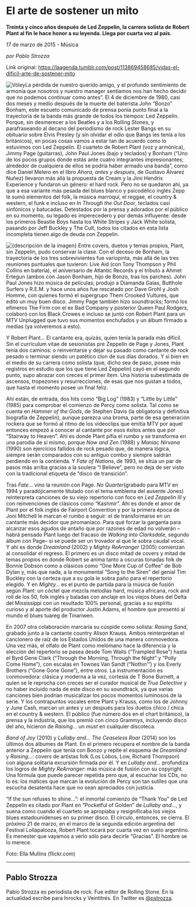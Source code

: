 # El arte de sostener un mito

**Treinta y cinco años después de Led Zeppelin, la carrera solista de Robert Plant al fin le hace honor a su leyenda. Llega por cuarta vez al país.**

17 de marzo de 2015 - Música

_por Pablo Strozza_

Link original: https://laagenda.tumblr.com/post/113869458685/vidas-el-dificil-arte-de-sostener-mito

![Vóley](https://64.media.tumblr.com/6ccbdfb03e73a00641d603cc6de69937/tumblr_inline_pjzrqiOTHS1t6q87u_500.jpg)La pérdida de
nuestro querido amigo, y el profundo sentimiento de armonía que
nosotros y nuestro manager sentíamos nos han hecho decidir que no
podemos continuar como antes”. El 4 de diciembre de 1980, casi dos
meses y medio después de la muerte del baterista John “Bonzo”
Bonham, este escueto comunicado de prensa ponía punto final a la
trayectoria de la banda más grande de todos los tiempos: Led
Zeppelin. Porque, sin desmerecer a los Beatles y a los Rolling
Stones, y parafraseando al decano del periodismo de rock Lester Bangs
en su obituario sobre Elvis Presley (y sin olvidar el odio que Bangs
les tenía a los británicos), en pocas cosas vamos a estar tan de
acuerdo como lo estuvimos con Led Zeppelin. El cuarteto de Robert
Plant (voz y armónica), Jimmy Page (guitarras), John Paul Jones
(bajo y teclados) y Bonham (“Uno de los pocos grupos donde estás
ante cuatro integrantes impresionantes; alrededor de cualquiera de
ellos se podría haber armado una banda”, como dice Daniel Melero
en el libro *Ahora, antes y después*,
de Gustavo Álvarez Nuñez) llevaron más allá la propuesta de Cream
y la Jimi Hendrix Experience y fundaron un género: el hard rock.
Pero no se quedaron ahí, ya que a esa variante más pesada del blues
blanco y psicodélico inglés Zepp le sumó elementos del folk, la
música marroquí, el reggae, el country & western, el funk e
incluso en *In Through the Out Door*,
teclados casi sinfónicos y batucadas. Detestados por la prensa y
adorados por el público en su momento, su legado es imperecedero y
por demás influyente: desde los primeros Beastie Boys hasta los
White Stripes y Jack White solista, pasando por Jeff Buckley y The
Cult, todos los citados en esta lista incompleta tienen algo de deuda
con Zeppelin.

  
![{descripción de la imagen}](https://64.media.tumblr.com/6ccbdfb03e73a00641d603cc6de69937/tumblr_inline_pjzrqiOTHS1t6q87u_500.jpg) Entre covers, duetos y temas propios, Plant, sin Zeppelin, pudo conservar la clase. Con el deceso de
Bonham, la trayectoria de los tres sobrevivientes fue variopinta, más
allá de las tres reuniones puntuales que tuvieron: Live Aid (con
Tony Thompson y Phil Collins en batería), el aniversario de Atlantic
Records y el tributo a Ahmet Ertegun (ambos con Jason Bonham, hijo de
Bonzo, tras los parches). John Paul Jones hizo música de películas;
produjo a Diamanda Galas, Butthole Surfers y R.E.M. y hace unos años
fue rescatado por Dave Grohl y Josh Homme, con quienes formó el
supergrupo Them Crooked Vultures, que editó un muy buen disco. Jimmy
Page también hizo soundtracks; formó los efímeros The Firm con el
ex Bad Company y posterior Queen Paul Rodgers, colaboró con los
Black Crowes e incluso se juntó con Robert Plant para un MTV
Unplugged que tuvo sus momentos enchufados y un álbum firmado a
medias (ya volveremos a esto).

Y Robert Plant… El
cantante era, quizás, quien tenía la parada más difícil. Sin el
currículum vitae de sesionistas pre Zeppelin de Page y Jones, Plant
tenía dos caminos: o reinventarse y dejar su pasado como cantante de
rock pesado o terminar siendo un patético clon de sus días dorados.
Y si bien en el medio de su carrera como solista (que, dicho sea de
paso, posee más registros en estudio que los que tiene Led Zeppelin)
cayó en el segundo punto, supo abrazar con creces el primer ítem.
Una historia subestimada de ascensos, tropezones y resurrecciones, de
esas que nos gustan a todos, que hasta el momento posee un final
feliz. 


Ahí están, de
entrada, dos hits como “Big Log” (1983) y “Little by Little”
(1985) para comprobar el comienzo de Percy como solista. Tal como se
cuenta en *Hammer of the Gods*,
de Stephen Davis (la obligatoria y definitiva biografía de
Zeppelin), aunque parezca una broma, parte de esa generación rockera
que se formó al ritmo de los videoclips que emitía MTV por aquel
entonces empezó a conocer al cantante por esos éxitos antes que por
“Stairway to Heaven”. Ahí es donde Plant pifia el rumbo y se
transforma en una parodia de sí mismo, porque *Now
and Zen* (1988) y *Maniac
Nirvana* (1990) son ejercicios fallidos
de rock pesado que, de manera lógica, siempre serán comparados con
su antiguo combo y siempre saldrán perdiendo en la contienda. Y *Fate
of Nations*, de 1993, se sitúa un par
de pasos más arriba gracias a la soulera “I Believe”, pero no
deja de ser visto con la tradicional etiqueta de “disco de
transición”.

Tras *Fate…*
vino la reunión con Page. *No Quarter*(grabado para MTV en 1994 y
paradójicamente titulado con el tema emblema del ausente Jones)
reinterpreta canciones de su viejo repertorio con foco en *Led
Zeppelin III* y con reinvenciones de
clásicos como “Kashmir”. Ahí es donde el amor de Plant por el
folk inglés de Fairport Convention y por la primera época de Joni
Mitchell le marcan el rumbo a seguir: el de transformarse en un
cantante más decidor que piromaníaco. Para qué forzar la garganta
para alcanzar esos agudos de antaño que por razones de edad no
volverán –habrá pensado Plant luego del fracaso de *Walking
into Clarksdale*, segundo álbum con
Page– si se puede ser un trovador al que le sobra caudal vocal. Y
ahí es donde *Dreamland*
(2002) y *Mighty ReArranger*
(2005) comienzan al consolidar el regreso. El primero es un disco
mitad de covers y mitad de temas propios en donde Robert se anima
tanto a oscuras tonadas folk de Bonnie Dobson como a clásicos como
“One More Cup of Coffee” de Bob Dylan y, más que nada, a la
monumental “Song to the Siren” del genial Tim Buckley con la
certeza que a su gola le sobra paño para el repertorio elegido. Y en
*Mighty…*
es el punto de partida para la música de fusión según Plant: un
cóctel que mezcla melodías hard, música africana, rock and roll de
los 50, folk inglés y baladas con anclaje en los viejos blues del
Delta del Mississippi con un resultado 100% personal, gracias a su
espíritu curioso y al aporte del productor Justin Adams, el hombre
que presentó al mundo el blues tuareg de Tinariwen. 


En 2007 otra
colaboración marcaría su cúspide como solista: *Raising Sand*,
grabado junto a la cantante country Alison Krauss. Ambos
reinterpretan el cancionero de raíz de los Estados Unidos de una
manera conmovedora. Una vez más, el olfato de Plant como melómano
hace la diferencia y la elección del repertorio se pasea desde Tom
Waits (“Trampled Rose”) hasta el Byrd Gene Clark (“Through
the Morning, Through the Night” y “Polly Come Home”), con
escalas en Townes Van Sandt (“Nothin’”) y los Everly Brothers
(“Gone Gone Gone”), entre otros. La instrumentación es
conmovedora: clásica y moderna a la vez, cortesía de T Bone
Burnett, a quien se le reprocha con creces ser el curador musical de
*True Detective* y no haber incluido nada de este disco en su
soundtrack, ya que varias canciones bien podrían musicalizar los
pocos momentos luminosos de la serie. Y los contrapuntos vocales
entre Plant y Krauss, como los de Johnny y June Cash, marcan un antes
y un después para los duetos chico / chica en el country &
western. El público (fue número dos en el chart británico), la
prensa y la industria, que los premió con cinco Grammys, incluyendo
disco del año, hicieron de *Raising…* un *must* en cualquier
discoteca.

*Band of Joy*
(2010) y *Lullaby and… The
Ceaseless Roar* (2014) son los últimos dos álbumes de Plant. En el
primero recupera el nombre de la banda anterior a Zeppelin que tenía
con Bonzo y repite el esquema de *Dreamland* y *Raising…*:
covers de artistas folk (Los Lobos, Low, Richard Thompson) con alguna
solitaria excursión firmada por él. Y en *Lullaby and…*
profundiza los logros de *Mighty ReArranger*:
más música de fusión con su copyright. Una fórmula que puede
parecer repetida pero que, al escuchar los CDs, no lo es: los matices
que marcan la evolución de Percy son tan sutiles que una escucha
desatenta hace que no sean apreciados con justicia. 


“If the sun refuses to shine…”:
el inmortal comienzo de “Thank You” de Led Zeppelin es citado por
Plant en “Pocketful of Golden” de *Lullaby and…*, y suena
como cuando el cuarteto se apropiaba y resignificaba los viejos blues
estadounidenses en su primer disco. El círculo, entonces, se cierra.
El próximo 21 de marzo, en el marco de la segunda edición argentina
del Festival Lollapalooza, Robert Plant tocará por cuarta vez en
suelo argentino. Es menester que vayamos a verlo sólo para decirle
“Gracias”. El hombre se lo merece.

Foto: Ella Mullins (flickr.com)



---

 Pablo Strozza
--------------

Pablo Strozza es periodista de rock. Fue editor de Rolling Stone. En la actualidad escribe para Inrocks y Veintitrés. En Twitter es [@pstrozza](https://twitter.com/pstrozza).

